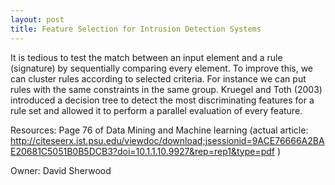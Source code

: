 ```yaml
---
layout: post
title: Feature Selection for Intrusion Detection Systems
---
```

It is tedious to test the match between an input element and a rule (signature) by sequentially comparing every element. To improve this, we can cluster rules according to selected criteria. For instance we can put rules with the same constraints in the same group. Kruegel and Toth (2003) introduced a decision tree to detect the most discriminating features for a rule set and allowed it to perform a parallel evaluation of every feature.

Resources: Page 76 of Data Mining and Machine learning (actual article: http://citeseerx.ist.psu.edu/viewdoc/download;jsessionid=9ACE76666A2BAE20681C5051B0B5DCB3?doi=10.1.1.10.9927&rep=rep1&type=pdf )

Owner: David Sherwood
